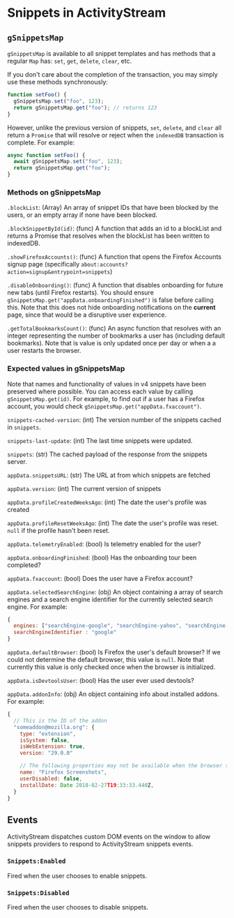 # Snippets in ActivityStream

## `gSnippetsMap`

`gSnippetsMap` is available to all snippet templates and has methods that a
regular `Map` has: `set`, `get`, `delete`, `clear`, etc.

If you don't care about the completion of the transaction, you may simply use these
methods synchronously:

```js
function setFoo() {
  gSnippetsMap.set("foo", 123);
  return gSnippetsMap.get("foo"); // returns 123
}
```

However, unlike the previous version of snippets, `set`, `delete`, and `clear`
all return a `Promise` that will resolve or reject when the `indexedDB` transaction
is complete. For example:

```js
async function setFoo() {
  await gSnippetsMap.set("foo", 123);
  return gSnippetsMap.get("foo");
}
```

### Methods on gSnippetsMap

`.blockList`: (Array) An array of snippet IDs that have been blocked by the users, or an empty array if none have been blocked.

`.blockSnippetById(id)`: (func) A function that adds an id to a blockList and returns
a Promise that resolves when the blockList has been written to indexedDB.

`.showFirefoxAccounts()`: (func) A function that opens the Firefox Accounts signup page
(specifically `about:accounts?action=signup&entrypoint=snippets`)

`.disableOnboarding()`: (func) A function that disables onboarding for future new tabs (until Firefox restarts).
You should ensure `gSnippetsMap.get("appData.onboardingFinished")` is false before calling this. Note that this
does not hide onboarding notifications on the **current** page, since that would be a disruptive user experience.

`.getTotalBookmarksCount()`: (func) An async function that resolves with an integer representing the number of
bookmarks a user has (including default bookmarks). Note that is value is only updated once per day or when a
a user restarts the browser.

### Expected values in gSnippetsMap

Note that names and functionality of values in v4 snippets have been preserved
where possible. You can access each value by calling `gSnippetsMap.get(id)`. For example,
to find out if a user has a Firefox account, you would check `gSnippetsMap.get("appData.fxaccount")`.

`snippets-cached-version`: (int) The version number of the snippets cached in `snippets`.

`snippets-last-update`: (int) The last time snippets were updated.

`snippets`: (str) The cached payload of the response from the snippets server.

`appData.snippetsURL`: (str) The URL at from which snippets are fetched

`appData.version`: (int) The current version of snippets

`appData.profileCreatedWeeksAgo`: (int) The date the user's profile was created

`appData.profileResetWeeksAgo`: (int) The date the user's profile was reset. `null` if the profile hasn't been reset.

`appData.telemetryEnabled`: (bool) Is telemetry enabled for the user?

`appData.onboardingFinished`: (bool) Has the onboarding tour been completed?

`appData.fxaccount`: (bool) Does the user have a Firefox account?

`appData.selectedSearchEngine`: (obj) An object containing a array of search
engines and a search engine identifier for the currently selected search engine.
For example:

```js
{
  engines: ["searchEngine-google", "searchEngine-yahoo", "searchEngine-bing"],
  searchEngineIdentifier : "google"
}
```

`appData.defaultBrowser`: (bool) Is Firefox the user's default browser?
If we could not determine the default browser, this value is `null`. Note that
currently this value is only checked once when the browser is initialized.

`appData.isDevtoolsUser`: (bool) Has the user ever used devtools?

`appData.addonInfo`: (obj) An object containing info about installed addons.
For example:

```js
{
  // This is the ID of the addon
  "someaddon@mozilla.org": {
    type: "extension",
    isSystem: false,
    isWebExtension: true,
    version: "29.0.0"

    // The following properties may not be available when the browser starts up
    name: "Firefox Screenshots",
    userDisabled: false,
    installDate: Date 2018-02-27T19:33:33.440Z,
  }
}
```

## Events

ActivityStream dispatches custom DOM events on the window to allow snippets
providers to respond to ActivityStream snippets events.

### `Snippets:Enabled`

Fired when the user chooses to enable snippets.

### `Snippets:Disabled`

Fired when the user chooses to disable snippets.
